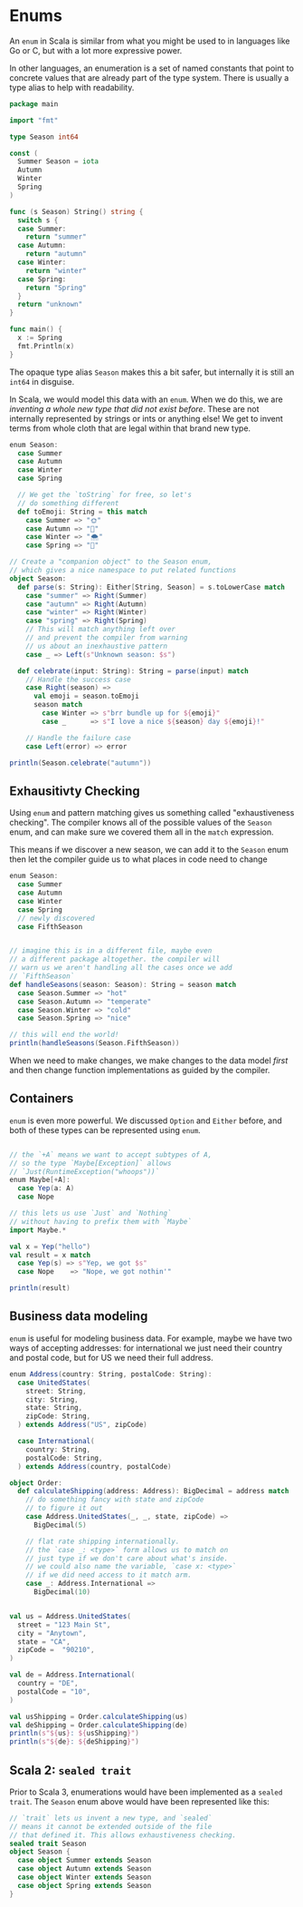 # Enums

An `enum` in Scala is similar from what you might be used to in languages like
Go or C, but with a lot more expressive power.

In other languages, an enumeration is a set of named constants that point to
concrete values that are already part of the type system. There is usually a
type alias to help with readability.

```go
package main

import "fmt"

type Season int64

const (
  Summer Season = iota
  Autumn
  Winter
  Spring
)

func (s Season) String() string {
  switch s {
  case Summer:
    return "summer"
  case Autumn:
    return "autumn"
  case Winter:
    return "winter"
  case Spring:
    return "Spring"
  }
  return "unknown"
}

func main() {
  x := Spring
  fmt.Println(x)
}
```

The opaque type alias `Season` makes this a bit safer, but internally it is
still an `int64` in disguise.

In Scala, we would model this data with an `enum`. When we do this, we are
*inventing a whole new type that did not exist before*. These are not
internally represented by strings or ints or anything else! We get to invent
terms from whole cloth that are legal within that brand new type.

```scala
enum Season:
  case Summer
  case Autumn
  case Winter
  case Spring

  // We get the `toString` for free, so let's
  // do something different
  def toEmoji: String = this match
    case Summer => "🌞"
    case Autumn => "🍂"
    case Winter => "🌨"
    case Spring => "🌻"

// Create a "companion object" to the Season enum,
// which gives a nice namespace to put related functions
object Season:
  def parse(s: String): Either[String, Season] = s.toLowerCase match
    case "summer" => Right(Summer)
    case "autumn" => Right(Autumn)
    case "winter" => Right(Winter)
    case "spring" => Right(Spring)
    // This will match anything left over
    // and prevent the compiler from warning
    // us about an inexhaustive pattern
    case _ => Left(s"Unknown season: $s")

  def celebrate(input: String): String = parse(input) match
    // Handle the success case
    case Right(season) =>
      val emoji = season.toEmoji
      season match
        case Winter => s"brr bundle up for ${emoji}"
        case _      => s"I love a nice ${season} day ${emoji}!"

    // Handle the failure case
    case Left(error) => error

println(Season.celebrate("autumn"))
```

## Exhausitivty Checking

Using `enum` and pattern matching gives us something called "exhaustiveness
checking". The compiler knows all of the possible values of the `Season` enum,
and can make sure we covered them all in the `match` expression.

This means if we discover a new season, we can add it to the `Season` enum
then let the compiler guide us to what places in code need to change

```scala
enum Season:
  case Summer
  case Autumn
  case Winter
  case Spring
  // newly discovered
  case FifthSeason


// imagine this is in a different file, maybe even
// a different package altogether. the compiler will
// warn us we aren't handling all the cases once we add
// `FifthSeason`
def handleSeasons(season: Season): String = season match
  case Season.Summer => "hot"
  case Season.Autumn => "temperate"
  case Season.Winter => "cold"
  case Season.Spring => "nice"

// this will end the world!
println(handleSeasons(Season.FifthSeason))
```

When we need to make changes, we make changes to the data model *first* and
then change function implementations as guided by the compiler.


## Containers

`enum` is even more powerful. We discussed `Option` and `Either` before, and
both of these types can be represented using `enum`.

```scala

// the `+A` means we want to accept subtypes of A,
// so the type `Maybe[Exception]` allows
// `Just(RuntimeException("whoops"))`
enum Maybe[+A]:
  case Yep(a: A)
  case Nope

// this lets us use `Just` and `Nothing`
// without having to prefix them with `Maybe`
import Maybe.*

val x = Yep("hello")
val result = x match
  case Yep(s) => s"Yep, we got $s"
  case Nope    => "Nope, we got nothin'"

println(result)
```

## Business data modeling

`enum` is useful for modeling business data. For example, maybe we have two
ways of accepting addresses: for international we just need their country and
postal code, but for US we need their full address.

```scala
enum Address(country: String, postalCode: String):
  case UnitedStates(
    street: String,
    city: String,
    state: String,
    zipCode: String,
  ) extends Address("US", zipCode)

  case International(
    country: String,
    postalCode: String,
  ) extends Address(country, postalCode)

object Order:
  def calculateShipping(address: Address): BigDecimal = address match
    // do something fancy with state and zipCode
    // to figure it out
    case Address.UnitedStates(_, _, state, zipCode) =>
      BigDecimal(5)

    // flat rate shipping internationally.
    // the `case _: <type>` form allows us to match on
    // just type if we don't care about what's inside.
    // we could also name the variable, `case x: <type>`
    // if we did need access to it match arm.
    case _: Address.International =>
      BigDecimal(10)


val us = Address.UnitedStates(
  street = "123 Main St",
  city = "Anytown",
  state = "CA",
  zipCode =  "90210",
)

val de = Address.International(
  country = "DE",
  postalCode = "10",
)

val usShipping = Order.calculateShipping(us)
val deShipping = Order.calculateShipping(de)
println(s"${us}: ${usShipping}")
println(s"${de}: ${deShipping}")
```


## Scala 2: `sealed trait`

Prior to Scala 3, enumerations  would have been implemented as a `sealed
trait`. The `Season` enum above would have been represented like this:

```scala
// `trait` lets us invent a new type, and `sealed`
// means it cannot be extended outside of the file
// that defined it. This allows exhaustiveness checking.
sealed trait Season
object Season {
  case object Summer extends Season
  case object Autumn extends Season
  case object Winter extends Season
  case object Spring extends Season
}
```

